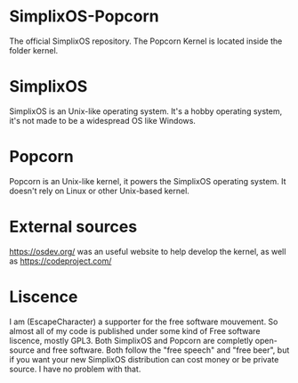 # SimplixOS-Popcorn
The official SimplixOS repository. The Popcorn Kernel is located inside the folder kernel.
# SimplixOS
SimplixOS is an Unix-like operating system. It's a hobby operating system, it's not made to be a widespread OS like Windows.
# Popcorn
Popcorn is an Unix-like kernel, it powers the SimplixOS operating system. It doesn't rely on Linux or other Unix-based kernel.
# External sources
https://osdev.org/ was an useful website to help develop the kernel, as well as https://codeproject.com/
# Liscence
I am (EscapeCharacter) a supporter for the free software mouvement. So almost all of my code is published under some kind of Free software liscence, 
mostly GPL3. Both SimplixOS and Popcorn are completly open-source and free software. Both follow the "free speech" and "free beer", but if you want 
your new SimplixOS distribution can cost money or be private source. I have no problem with that.
